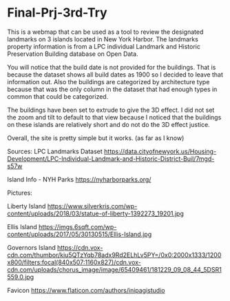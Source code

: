 # Final-Prj-3rd-Try
 
 This is a webmap that can be used as a tool to review the designated landmarks on 3 islands located in New York Harbor. 
 The landmarks property information is from a LPC individual Landmark and Historic Preservation Building database on Open    Data. 
 
You will notice that the build date is not provided for the buildings. That is because the dataset shows all build dates as 1900 so I decided to leave that information out. Also the buildings are categorized by architecture type because that was the only column in the dataset that had enough types in common that could be categorized. 

The buildings have been set to extrude to give the 3D effect. I did not set the zoom and tilt to default to that view because I noticed that the buildings on these islands are relatively short and do not do the 3D effect justice. 

Overall, the site is pretty simple but it works. (as far as I know)


Sources:
LPC Landmarks Dataset
https://data.cityofnewyork.us/Housing-Development/LPC-Individual-Landmark-and-Historic-District-Buil/7mgd-s57w

Island Info - NYH Parks
https://nyharborparks.org/

Pictures:

Liberty Island
https://www.silverkris.com/wp-content/uploads/2018/03/statue-of-liberty-1392273_19201.jpg

Ellis Island
https://imgs.6sqft.com/wp-content/uploads/2017/05/30130515/Ellis-Island.jpg

Governors Island
https://cdn.vox-cdn.com/thumbor/kiu5QTzYqb78adx9Rd2ELhLv5PY=/0x0:2000x1333/1200x800/filters:focal(840x507:1160x827)/cdn.vox-cdn.com/uploads/chorus_image/image/65409461/181229_09_08_44_5DSR1559.0.jpg

Favicon
https://www.flaticon.com/authors/inipagistudio


 
